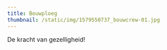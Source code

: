 ```yaml
---
title: Bouwploeg
thumbnail: /static/img/1579550737_bouwcrew-01.jpg
---
```

De kracht van gezelligheid!